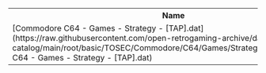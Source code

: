 <table>
<tr><th>Name</th><th>Size</th></tr>
<tr><td>[Commodore C64 - Games - Strategy - [TAP].dat](https://raw.githubusercontent.com/open-retrogaming-archive/dat-catalog/main/root/basic/TOSEC/Commodore/C64/Games/Strategy/[TAP]/Commodore C64 - Games - Strategy - [TAP].dat)</td><td>54816</td></tr>
</table>
